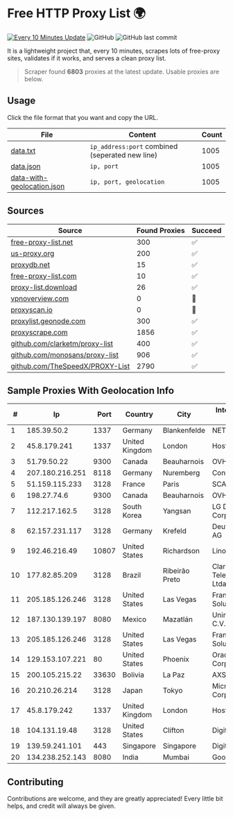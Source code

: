 
# Free HTTP Proxy List 🌍

[![Every 10 Minutes Update](https://github.com/mertguvencli/http-proxy-list/actions/workflows/main.yml/badge.svg?branch=main)](https://github.com/mertguvencli/http-proxy-list/actions/workflows/main.yml)
![GitHub](https://img.shields.io/github/license/mertguvencli/http-proxy-list)
![GitHub last commit](https://img.shields.io/github/last-commit/mertguvencli/http-proxy-list)

It is a lightweight project that, every 10 minutes, scrapes lots of free-proxy sites, validates if it works, and serves a clean proxy list.


> Scraper found **6803** proxies at the latest update. Usable proxies are below.

## Usage

Click the file format that you want and copy the URL.


|File|Content|Count|
|----|-------|-----|
|[data.txt](https://raw.githubusercontent.com/mertguvencli/http-proxy-list/main/proxy-list/data.txt)|`ip_address:port` combined (seperated new line)|1005|
|[data.json](https://raw.githubusercontent.com/mertguvencli/http-proxy-list/main/proxy-list/data.json)|`ip, port`|1005|
|[data-with-geolocation.json](https://raw.githubusercontent.com/mertguvencli/http-proxy-list/main/proxy-list/data-with-geolocation.json)|`ip, port, geolocation`|1005|

## Sources

|Source|Found Proxies|Succeed|
|------|-------------|-------|
|[free-proxy-list.net](https://free-proxy-list.net)|300|✅|
|[us-proxy.org](https://www.us-proxy.org)|200|✅|
|[proxydb.net](http://proxydb.net)|15|✅|
|[free-proxy-list.com](https://free-proxy-list.com/?page=&port=&type%5B%5D=http&type%5B%5D=https&up_time=0&search=Search)|10|✅|
|[proxy-list.download](https://www.proxy-list.download/HTTP)|26|✅|
|[vpnoverview.com](https://vpnoverview.com/privacy/anonymous-browsing/free-proxy-servers)|0|🚫|
|[proxyscan.io](https://www.proxyscan.io)|0|🚫|
|[proxylist.geonode.com](https://proxylist.geonode.com/api/proxy-list?limit=300&page=1&sort_by=lastChecked&sort_type=desc&protocols=http,https)|300|✅|
|[proxyscrape.com](https://api.proxyscrape.com/v2/?request=displayproxies&protocol=http&timeout=10000&country=all&ssl=all&anonymity=all)|1856|✅|
|[github.com/clarketm/proxy-list](https://raw.githubusercontent.com/clarketm/proxy-list/master/proxy-list-raw.txt)|400|✅|
|[github.com/monosans/proxy-list](https://raw.githubusercontent.com/monosans/proxy-list/main/proxies/http.txt)|906|✅|
|[github.com/TheSpeedX/PROXY-List](https://raw.githubusercontent.com/TheSpeedX/PROXY-List/master/http.txt)|2790|✅|


## Sample Proxies With Geolocation Info

|#|Ip|Port|Country|City|Internet Service Provider|
|-|--|----|-------|----|-------------------------|
|1|185.39.50.2|1337|Germany|Blankenfelde|NETZNUTZ|
|2|45.8.179.241|1337|United Kingdom|London|Hostland LLC|
|3|51.79.50.22|9300|Canada|Beauharnois|OVH SAS|
|4|207.180.216.251|8118|Germany|Nuremberg|Contabo GmbH|
|5|51.159.115.233|3128|France|Paris|SCALEWAY|
|6|198.27.74.6|9300|Canada|Beauharnois|OVH SAS|
|7|112.217.162.5|3128|South Korea|Yangsan|LG DACOM Corporation|
|8|62.157.231.117|3128|Germany|Krefeld|Deutsche Telekom AG|
|9|192.46.216.49|10807|United States|Richardson|Linode, LLC|
|10|177.82.85.209|3128|Brazil|Ribeirão Preto|Claro NXT Telecomunicacoes Ltda|
|11|205.185.126.246|3128|United States|Las Vegas|FranTech Solutions|
|12|187.130.139.197|8080|Mexico|Mazatlán|Uninet S.A. de C.V.|
|13|205.185.126.246|3128|United States|Las Vegas|FranTech Solutions|
|14|129.153.107.221|80|United States|Phoenix|Oracle Corporation|
|15|200.105.215.22|33630|Bolivia|La Paz|AXS Bolivia S. A.|
|16|20.210.26.214|3128|Japan|Tokyo|Microsoft Corporation|
|17|45.8.179.242|1337|United Kingdom|London|Hostland LLC|
|18|104.131.19.48|3128|United States|Clifton|DigitalOcean, LLC|
|19|139.59.241.101|443|Singapore|Singapore|DigitalOcean, LLC|
|20|134.238.252.143|8080|India|Mumbai|Google LLC|



## Contributing

Contributions are welcome, and they are greatly appreciated! Every
little bit helps, and credit will always be given.

